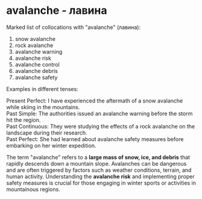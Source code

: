 # avalanche - лавина

Marked list of collocations with "avalanche" (лавина):

1. snow avalanche  
2. rock avalanche  
3. avalanche warning  
4. avalanche risk  
5. avalanche control  
6. avalanche debris  
7. avalanche safety  

Examples in different tenses:

Present Perfect: I have experienced the aftermath of a snow avalanche while skiing in the mountains.  
Past Simple: The authorities issued an avalanche warning before the storm hit the region.  
Past Continuous: They were studying the effects of a rock avalanche on the landscape during their research.  
Past Perfect: She had learned about avalanche safety measures before embarking on her winter expedition.  

The term "avalanche" refers to a **large mass of snow, ice, and debris** that rapidly descends down a mountain slope. Avalanches can be dangerous and are often triggered by factors such as weather conditions, terrain, and human activity. Understanding the **avalanche risk** and implementing proper safety measures is crucial for those engaging in winter sports or activities in mountainous regions.
